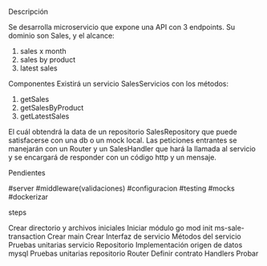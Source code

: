 ﻿Descripción 

Se desarrolla microservicio que expone una API con 3 endpoints. 
Su dominio son Sales, y el alcance:

 1. sales x month 
 2. sales by product 
 3. latest sales

Componentes
Existirá un servicio SalesServicios con los métodos:

 1. getSales
 2. getSalesByProduct
 3. getLatestSales

El cuál obtendrá la data de un repositorio SalesRepository que puede satisfacerse con una db o un mock local.
Las peticiones entrantes se manejarán con un Router y un SalesHandler que hará la llamada al servicio y se encargará de responder con un código http y un mensaje.

Pendientes

#server
#middleware(validaciones)
#configuracion
#testing
#mocks
#dockerizar

steps

Crear directorio y archivos iniciales
Iniciar módulo go mod init ms-sale-transaction
Crear main
Crear Interfaz de servicio
Métodos del servicio
Pruebas unitarias servicio
Repositorio
Implementación origen de datos mysql
Pruebas unitarias repositorio
Router
Definir contrato
Handlers
Probar
